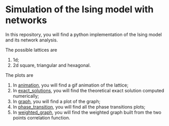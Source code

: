 # Simulation of the Ising model with networks

In this repository, you will find a python implementation of the Ising model and its network analysis. 

The possible lattices are
1. 1d;
2. 2d square, triangular and hexagonal.

The plots are
1. In [animation](https://github.com/PhysicsZandi/IsingModel/blob/main/plot/animation), you will find a gif animation of the lattice;
2. In [exact_solutions](https://github.com/PhysicsZandi/IsingModel/blob/main/plot/exact_solutions), you will find the theoretical exact solution computed numerically;
3. In [graph](https://github.com/PhysicsZandi/IsingModel/blob/main/plot/graph), you will find a plot of the graph;
4. In [phase_transition](https://github.com/PhysicsZandi/IsingModel/blob/main/plot/phase_transition), you will find all the phase transitions plots;
5. In [weighted_graph](https://github.com/PhysicsZandi/IsingModel/blob/main/plot/weighted_graph), you will find the weighted graph built from the two points correlation function.
